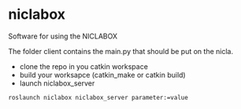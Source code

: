 # niclabox
Software for using the NICLABOX

The folder client contains the main.py that should be put on the nicla.


- clone the repo in you catkin workspace
- build your worksapce (catkin_make or catkin build)
- launch niclabox_server
```bash
roslaunch niclabox niclabox_server parameter:=value
```